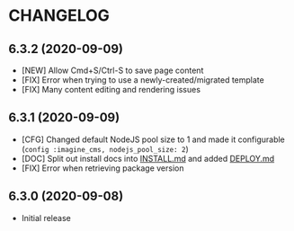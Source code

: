 # CHANGELOG

## 6.3.2 (2020-09-09)

* [NEW] Allow Cmd+S/Ctrl-S to save page content
* [FIX] Error when trying to use a newly-created/migrated template
* [FIX] Many content editing and rendering issues

## 6.3.1 (2020-09-09)

* [CFG] Changed default NodeJS pool size to 1 and made it configurable (`config :imagine_cms, nodejs_pool_size: 2`)
* [DOC] Split out install docs into [INSTALL.md](https://github.com/ImagineCMS/imagine_cms/blob/main/INSTALL.md)
  and added [DEPLOY.md](https://github.com/ImagineCMS/imagine_cms/blob/main/DEPLOY.md)
* [FIX] Error when retrieving package version

## 6.3.0 (2020-09-08)

* Initial release
